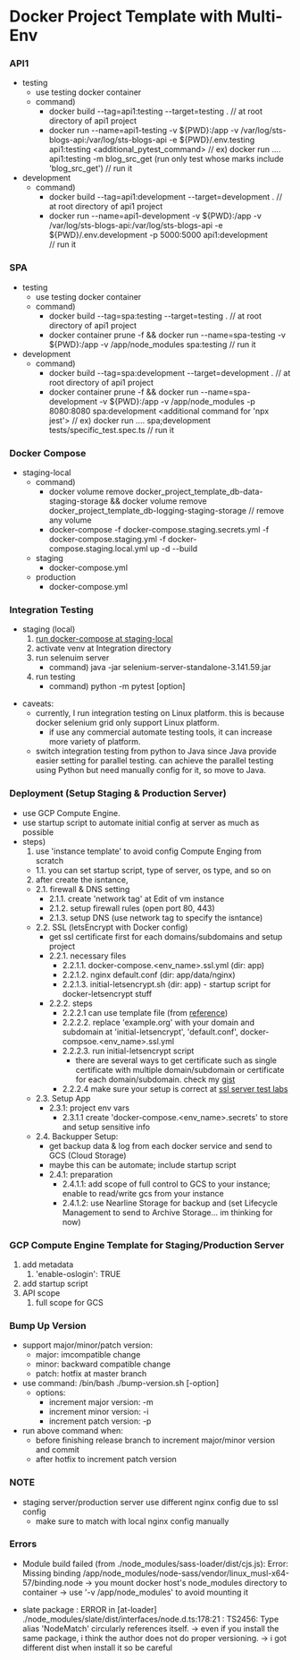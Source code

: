 # Docker Project Template with Multi-Env

### API1
  - testing
     - use testing docker container
      - command)
        - docker build --tag=api1:testing --target=testing . 
          // at root directory of api1 project
        - docker run --name=api1-testing -v ${PWD}:/app -v /var/log/sts-blogs-api:/var/log/sts-blogs-api -e ${PWD}/.env.testing api1:testing <additional_pytest_command>
          // ex) docker run .... api1:testing -m blog_src_get (run only test whose marks include 'blog_src_get')
          // run it
  - development
     - command)
        - docker build --tag=api1:development --target=development . 
          // at root directory of api1 project
        - docker run --name=api1-development -v ${PWD}:/app -v /var/log/sts-blogs-api:/var/log/sts-blogs-api -e ${PWD}/.env.development -p 5000:5000 api1:development  
          // run it

### SPA
  - testing
     - use testing docker container
      - command)
        - docker build --tag=spa:testing --target=testing . 
          // at root directory of api1 project
        - docker container prune -f && docker run --name=spa-testing -v ${PWD}:/app -v /app/node_modules spa:testing 
          // run it
  - development
     - command)
        - docker build --tag=spa:development --target=development . 
          // at root directory of api1 project
        - docker container prune -f && docker run --name=spa-development -v ${PWD}:/app -v /app/node_modules -p 8080:8080 spa:development <additional command for 'npx jest'>
          // ex) docker run .... spa;development tests/specific_test.spec.ts
          // run it
  
     
### Docker Compose
  - staging-local
     - command)
        - docker volume remove docker_project_template_db-data-staging-storage && docker volume remove docker_project_template_db-logging-staging-storage // remove any volume
        - docker-compose -f docker-compose.staging.secrets.yml -f docker-compose.staging.yml -f docker-compose.staging.local.yml up -d --build
    - staging
       - docker-compose.yml
    - production
       - docker-compose.yml

### Integration Testing
  - staging (local)
    1. [run docker-compose at staging-local](#docker-compose)
    2. activate venv at Integration directory
    3. run selenuim server
        - command) java -jar selenium-server-standalone-3.141.59.jar
    4. run testing 
        - command) python -m pytest [option]
        
  * caveats:
    - currently, I run integration testing on Linux platform. this is because docker selenium grid only support Linux platform.
      - if use any commercial automate testing tools, it can increase more variety of platform.
    - switch integration testing from python to Java since Java provide easier setting for parallel testing. can achieve the parallel testing using Python but need manually config for it, so move to Java.

### Deployment (Setup Staging & Production Server)
  - use GCP Compute Engine.
  - use startup script to automate initial config at server as much as possible
  - steps)
    1. use 'instance template' to avoid config Compute Enging from scratch
      * 1.1. you can set startup script, type of server, os type, and so on
    2. after create the isntance, 
      * 2.1. firewall & DNS setting
        * 2.1.1. create 'network tag' at Edit of vm instance
        * 2.1.2. setup firewall rules (open port 80, 443)
        * 2.1.3. setup DNS (use network tag to specify the isntance)
      * 2.2. SSL (letsEncrypt with Docker config)
        * get ssl certificate first for each domains/subdomains and setup project
        * 2.2.1. necessary files
          * 2.2.1.1. docker-compose.<env_name>.ssl.yml (dir: app)
          * 2.2.1.2. nginx default.conf (dir: app/data/nginx)
          * 2.2.1.3. initial-letsencrypt.sh (dir: app) - startup script for docker-letsencrypt stuff
        * 2.2.2. steps
          * 2.2.2.1 can use template file (from [reference](https://medium.com/@pentacent/nginx-and-lets-encrypt-with-docker-in-less-than-5-minutes-b4b8a60d3a71))
          * 2.2.2.2. replace 'example.org' with your domain and subdomain at 'initial-letsencrypt', 'default.conf', docker-compsoe.<env_name>.ssl.yml
          * 2.2.2.3. run initial-letsencrypt script
            * there are several ways to get certificate such as single certificate with multiple domain/subdomain or certificate for each domain/subdomain. check my [gist](https://gist.github.com/stsiwo/13a55cb8abab8517b2f8f78cf6167aae)
          * 2.2.2.4 make sure your setup is correct at [ssl server test labs](https://www.ssllabs.com/ssltest/)
      * 2.3. Setup App
        * 2.3.1: project env vars
          * 2.3.1.1 create 'docker-compose.<env_name>.secrets' to store and setup sensitive info
      * 2.4. Backupper Setup:
        * get backup data & log from each docker service and send to GCS (Cloud Storage) 
        * maybe this can be automate; include startup script
        * 2.4.1: preparation
          * 2.4.1.1: add scope of full control to GCS to your instance; enable to read/write gcs from your instance
          * 2.4.1.2: use Nearline Storage for backup and (set Lifecycle Management to send to Archive Storage... im thinking for now)
        
### GCP Compute Engine Template for Staging/Production Server
  
  1. add metadata
      1. 'enable-oslogin': TRUE
  2. add startup script
  3. API scope
      1. full scope for GCS

### Bump Up Version
  - support major/minor/patch version:
    * major: imcompatible change
    * minor: backward compatible change
    * patch: hotfix at master branch
  - use command: /bin/bash ./bump-version.sh \[-option\]
    - options:
      - increment major version: -m
      - increment minor version: -i
      - increment patch version: -p
  - run above command when:
    - before finishing release branch to increment major/minor version and commit
    - after hotfix to increment patch version
   
### NOTE
  - staging server/production server use different nginx config due to ssl config
    - make sure to match with local nginx config manually
     

### Errors
  - Module build failed (from ./node_modules/sass-loader/dist/cjs.js):
    Error: Missing binding /app/node_modules/node-sass/vendor/linux_musl-x64-57/binding.node
      -> you mount docker host's node_modules directory to container
      -> use '-v /app/node_modules' to avoid mounting it
      
  - slate package
    : ERROR in [at-loader] ./node_modules/slate/dist/interfaces/node.d.ts:178:21 
    : TS2456: Type alias 'NodeMatch' circularly references itself.
      -> even if you install the same package, i think the author does not do proper versioning.
      -> i got different dist when install it so be careful
